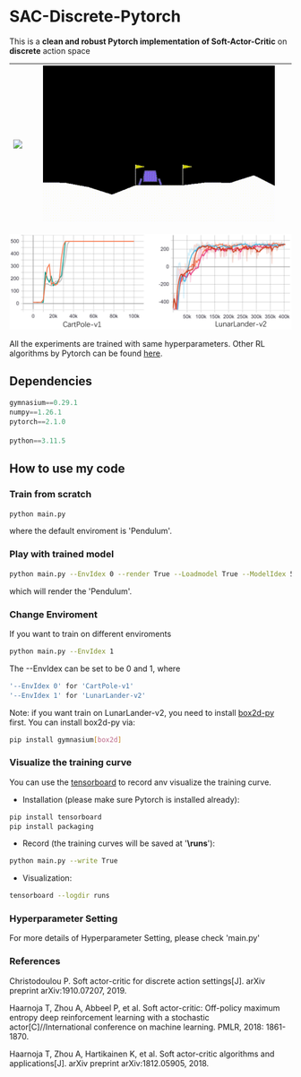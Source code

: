 # SAC-Discrete-Pytorch
This is a **clean and robust Pytorch implementation of Soft-Actor-Critic** on **discrete** action space

<img src="https://github.com/XinJingHao/DQN-DDQN-Pytorch/blob/main/IMGs/Render_CVP1.gif" width="90%" height="auto">  | <img src="https://github.com/XinJingHao/DQN-DDQN-Pytorch/blob/main/IMGs/Render%20of%20DDQN.gif" width="90%" height="auto">
:-----------------------:|:-----------------------:|
<img src="https://github.com/XinJingHao/SAC-Discrete-Pytorch/blob/main/imgs/sacd_result.jpg"/>

All the experiments are trained with same hyperparameters. Other RL algorithms by Pytorch can be found [here](https://github.com/XinJingHao/RL-Algorithms-by-Pytorch).

## Dependencies
```python
gymnasium==0.29.1
numpy==1.26.1
pytorch==2.1.0

python==3.11.5
```

## How to use my code
### Train from scratch
```bash
python main.py
```
where the default enviroment is 'Pendulum'.  

### Play with trained model
```bash
python main.py --EnvIdex 0 --render True --Loadmodel True --ModelIdex 50
```
which will render the 'Pendulum'.  


### Change Enviroment
If you want to train on different enviroments
```bash
python main.py --EnvIdex 1
```
The --EnvIdex can be set to be 0 and 1, where   
```bash
'--EnvIdex 0' for 'CartPole-v1'  
'--EnvIdex 1' for 'LunarLander-v2'   
```
Note: if you want train on LunarLander-v2, you need to install [box2d-py](https://gymnasium.farama.org/environments/box2d/) first. You can install box2d-py via:
```bash
pip install gymnasium[box2d]
```

### Visualize the training curve
You can use the [tensorboard](https://pytorch.org/docs/stable/tensorboard.html) to record anv visualize the training curve. 

- Installation (please make sure Pytorch is installed already):
```bash
pip install tensorboard
pip install packaging
```
- Record (the training curves will be saved at '**\runs**'):
```bash
python main.py --write True
```

- Visualization:
```bash
tensorboard --logdir runs
```

### Hyperparameter Setting
For more details of Hyperparameter Setting, please check 'main.py'

### References
Christodoulou P. Soft actor-critic for discrete action settings[J]. arXiv preprint arXiv:1910.07207, 2019.

Haarnoja T, Zhou A, Abbeel P, et al. Soft actor-critic: Off-policy maximum entropy deep reinforcement learning with a stochastic actor[C]//International conference on machine learning. PMLR, 2018: 1861-1870.

Haarnoja T, Zhou A, Hartikainen K, et al. Soft actor-critic algorithms and applications[J]. arXiv preprint arXiv:1812.05905, 2018.

